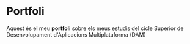 # Portfoli

Aquest és el meu **portfoli** sobre els meus estudis del cicle Superior de Desenvolupament d'Aplicacions Multiplataforma (DAM)
